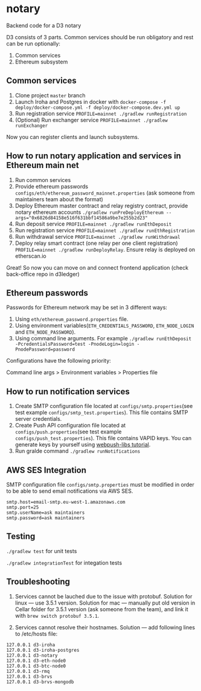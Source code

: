 # notary
Backend code for a D3 notary

D3 consists of 3 parts. Common services should be run obligatory and rest can be run optionally:
1) Common services
2) Ethereum subsystem

## Common services
1) Clone project `master` branch
2) Launch Iroha and Postgres in docker with `docker-compose -f deploy/docker-compose.yml -f deploy/docker-compose.dev.yml up`
3) Run registration service `PROFILE=mainnet ./gradlew runRegistration`
4) (Optional) Run exchanger service `PROFILE=mainnet ./gradlew runExchanger`

Now you can register clients and launch subsystems.

## How to run notary application and services in Ethereum main net
1) Run common services
2) Provide ethereum passwords `configs/eth/ethereum_password_mainnet.properties` (ask someone from maintainers team about the format)
3) Deploy Ethereum master contract and relay registry contract, provide notary ethereum accounts `./gradlew runPreDeployEthereum --args="0x6826d84158e516f631bbf14586a9be7e255b2d23"` 
4) Run deposit service `PROFILE=mainnet ./gradlew runEthDeposit`
5) Run registration service `PROFILE=mainnet ./gradlew runEthRegistration`
6) Run withdrawal service `PROFILE=mainnet ./gradlew runWithdrawal`
7) Deploy relay smart contract (one relay per one client registration) `PROFILE=mainnet ./gradlew runDeployRelay`. Ensure relay is deployed on etherscan.io

Great! So now you can move on and connect frontend application (check back-office repo in d3ledger)

## Ethereum passwords
Passwords for Ethereum network may be set in 3 different ways:

1) Using `eth/ethereum_password.properties` file.
2) Using environment variables(`ETH_CREDENTIALS_PASSWORD`, `ETH_NODE_LOGIN` and `ETH_NODE_PASSWORD`).
3) Using command line arguments. For example `./gradlew runEthDeposit -PcredentialsPassword=test -PnodeLogin=login -PnodePassword=password`

Configurations have the following priority:

Command line args > Environment variables > Properties file

## How to run notification services
1) Create SMTP configuration file located at `configs/smtp.properties`(see test example `configs/smtp_test.properties`). This file contains SMTP server credentials.
2) Create Push API configuration file located at `configs/push.properties`(see test example `configs/push_test.properties`). This file contains VAPID keys. You can generate keys by yourself using [webpush-libs tutorial](https://github.com/web-push-libs/webpush-java/wiki/VAPID).
3) Run gralde command `./gradlew runNotifications`

## AWS SES Integration
SMTP configuration file `configs/smtp.properties` must be modified in order to be able to send email notifications via AWS SES. 
```
smtp.host=email-smtp.eu-west-1.amazonaws.com
smtp.port=25
smtp.userName=ask maintainers
smtp.password=ask maintainers
```
## Testing
`./gradlew test` for unit tests

`./gradlew integrationTest` for integation tests

## Troubleshooting

1. Services cannot be lauched due to the issue with protobuf. Solution for linux — use 3.5.1 version. Solution for mac — manually put old version in Cellar folder for 3.5.1 version (ask someone from the team), and link it with `brew switch protobuf 3.5.1`. 

2. Services cannot resolve their hostnames. Solution — add following lines to /etc/hosts file:
```
127.0.0.1 d3-iroha
127.0.0.1 d3-iroha-postgres
127.0.0.1 d3-notary
127.0.0.1 d3-eth-node0
127.0.0.1 d3-btc-node0
127.0.0.1 d3-rmq
127.0.0.1 d3-brvs
127.0.0.1 d3-brvs-mongodb
```
